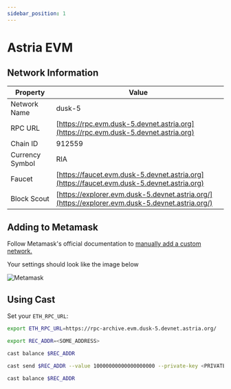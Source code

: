 ```yaml
---
sidebar_position: 1
---
```


# Astria EVM

## Network Information

| Property | Value |
|-----|-----|
| Network Name | dusk-5 |
| RPC URL | [https://rpc.evm.dusk-5.devnet.astria.org](https://rpc.evm.dusk-5.devnet.astria.org) |
| Chain ID | 912559 |
| Currency Symbol | RIA |
| Faucet | [https://faucet.evm.dusk-5.devnet.astria.org](https://faucet.evm.dusk-5.devnet.astria.org) |
| Block Scout | [https://explorer.evm.dusk-5.devnet.astria.org/](https://explorer.evm.dusk-5.devnet.astria.org/) |

## Adding to Metamask

Follow Metamask's official documentation to [manually add a custom network.](https://support.metamask.io/hc/en-us/articles/360043227612-How-to-add-a-custom-network-RPC#h_01G63GGJ83DGDRCS2ZWXM37CV5)

Your settings should look like the image below

![Metamask](assets/metamask-dusk2.png)

## Using Cast

Set your `ETH_RPC_URL`:

```bash
export ETH_RPC_URL=https://rpc-archive.evm.dusk-5.devnet.astria.org/
```

```bash
export REC_ADDR=<SOME_ADDRESS>
```

```bash
cast balance $REC_ADDR
```

```bash
cast send $REC_ADDR --value 10000000000000000000 --private-key <PRIVATE-KEY>
```

```bash
cast balance $REC_ADDR
```
